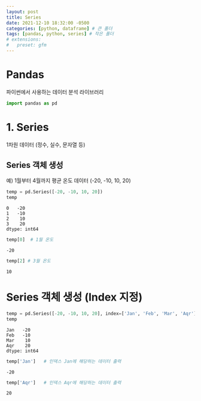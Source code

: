 ```yaml
---
layout: post
title: Series
date: 2021-12-10 18:32:00 -0500
categories: [python, dataframe] # 큰 폴더
tags: [pandas, python, series] # 작은 폴더
# extensions:
#   preset: gfm
---
```



# Pandas
파이썬에서 사용하는 데이터 분석 라이브러리


```python
import pandas as pd
```

# 1. Series
1차원 데이터 (정수, 실수, 문자열 등)

## Series 객체 생성
예) 1월부터 4월까지 평균 온도 데이터 (-20, -10, 10, 20)


```python
temp = pd.Series([-20, -10, 10, 20])
temp
```




    0   -20
    1   -10
    2    10
    3    20
    dtype: int64




```python
temp[0]  # 1월 온도
```




    -20




```python
temp[2] # 3월 온도
```




    10



# Series 객체 생성 (Index 지정)


```python
temp = pd.Series([-20, -10, 10, 20], index=['Jan', 'Feb', 'Mar', 'Aqr'])
temp
```




    Jan   -20
    Feb   -10
    Mar    10
    Aqr    20
    dtype: int64




```python
temp['Jan']   # 인덱스 Jan에 해당하는 데이터 출력
```




    -20




```python
temp['Aqr']   # 인덱스 Aqr에 해당하는 데이터 출력
```




    20




```python

```
